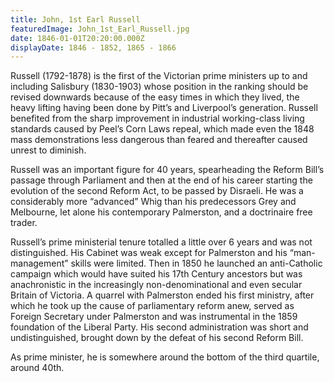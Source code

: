 ```yaml
---
title: John, 1st Earl Russell
featuredImage: John_1st_Earl_Russell.jpg
date: 1846-01-01T20:20:00.000Z
displayDate: 1846 - 1852, 1865 - 1866
---
```


Russell (1792-1878) is the first of the Victorian prime ministers up to and including Salisbury (1830-1903) whose position in the ranking should be revised downwards because of the easy times in which they lived, the heavy lifting having been done by Pitt’s and Liverpool’s generation. Russell benefited from the sharp improvement in industrial working-class living standards caused by Peel’s Corn Laws repeal, which made even the 1848 mass demonstrations less dangerous than feared and thereafter caused unrest to diminish.

Russell was an important figure for 40 years, spearheading the Reform Bill’s passage through Parliament and then at the end of his career starting the evolution of the second Reform Act, to be passed by Disraeli. He was a considerably more “advanced” Whig than his predecessors Grey and Melbourne, let alone his contemporary Palmerston, and a doctrinaire free trader.

Russell’s prime ministerial tenure totalled a little over 6 years and was not distinguished. His Cabinet was weak except for Palmerston and his “man-management” skills were limited. Then in 1850 he launched an anti-Catholic campaign which would have suited his 17th Century ancestors but was anachronistic in the increasingly non-denominational and even secular Britain of Victoria. A quarrel with Palmerston ended his first ministry, after which he took up the cause of parliamentary reform anew, served as Foreign Secretary under Palmerston and was instrumental in the 1859 foundation of the Liberal Party. His second administration was short and undistinguished, brought down by the defeat of his second Reform Bill.

As prime minister, he is somewhere around the bottom of the third quartile, around 40th.
